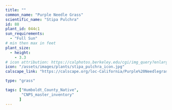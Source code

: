 ```yaml
---
title: ""
common_name: "Purple Needle Grass"
scientific_name: "Stipa Pulchra"
id: 88
plant_id: 044c1
sun_requirements:
  - "Full Sun"
# min then max in feet
plant_size:
  - height: 
    - 3.3
# icon attribution: https://calphotos.berkeley.edu/cgi/img_query?enlarge=0000+0000+0506+0008 
icon: "/assets/images/plants/stipa_pulchra_icon.jpg"
calscape_link: "https://calscape.org/loc-California/Purple%20Needlegrass%20(Stipa%20pulchra)"

type: "grass"

tags: ["Humboldt_County_Native",
       "CNPS_master_inventory"
      ]
---
```



